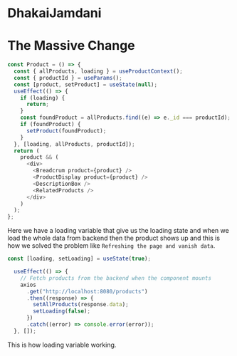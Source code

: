 # DhakaiJamdani

# **The Massive Change**

```js
const Product = () => {
  const { allProducts, loading } = useProductContext();
  const { productId } = useParams();
  const [product, setProduct] = useState(null);
  useEffect(() => {
    if (loading) {
      return;
    }
    const foundProduct = allProducts.find((e) => e._id === productId);
    if (foundProduct) {
      setProduct(foundProduct);
    }
  }, [loading, allProducts, productId]);
  return (
    product && (
      <div>
        <Breadcrum product={product} />
        <ProductDisplay product={product} />
        <DescriptionBox />
        <RelatedProducts />
      </div>
    )
  );
};
```

Here we have a loading variable that give us the loading state and when we load the whole data from backend then the product shows up and this is how we solved the problem like `Refreshing the page and vanish data`. 

```js
const [loading, setLoading] = useState(true);

  useEffect(() => {
    // Fetch products from the backend when the component mounts
    axios
      .get("http://localhost:8080/products")
      .then((response) => {
        setAllProducts(response.data);
        setLoading(false);
      })
      .catch((error) => console.error(error));
  }, []);
```
This is how loading variable working.
